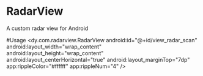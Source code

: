 # RadarView
A custom radar view for Android

#Usage
    <dy.com.radarview.RadarView
      android:id="@+id/view_radar_scan"
      android:layout_width="wrap_content"
      android:layout_height="wrap_content"
      android:layout_centerHorizontal="true"
      android:layout_marginTop="7dp"
      app:rippleColor="#ffffff"
      app:rippleNum="4"
      />

